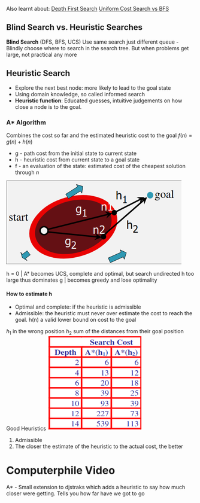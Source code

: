 Also learnt about:
[Depth First Search](../1008%20-%20AI/22.03.01%20-%20Search%20Strategies-2.md#depth-first-search)
[Uniform Cost Search vs BFS](../1008%20-%20AI/22.03.01%20-%20Search%20Strategies-2.md#uniform-cost-search-vs-bfs)

## Blind Search vs. Heuristic Searches
**Blind Search** (DFS, BFS, UCS) Use same search just different queue - Blindly choose where to search in the search tree. But when problems get large, not practical any more

## Heuristic Search
- Explore the next best node: more likely to lead to the goal state
- Using domain knowledge, so called informed search
- **Heuristic function**: Educated guesses, intuitive judgements on how close a node is to the goal.

### A* Algorithm
Combines the cost so far and the estimated heuristic cost to the goal
$f(n) = g(n) + h(n)$ 
- g - path cost from the initial state to current state
- h - heuristic cost from current state to a goal state
- f - an evaluation of the state: estimated cost of the cheapest solution through $n$

![2d0aa2c23742b2a39a5adb7236930d7b.png](../_resources/2d0aa2c23742b2a39a5adb7236930d7b-1.png)

h = 0 | A* becomes UCS, complete and optimal, but search undirected
h too large thus dominates g | becomes greedy and lose optimality

#### How to estimate h
- Optimal and complete: if the heuristic is admissible
- Admissible: the heuristic must never over estimate the cost to reach the goal. h(n) a valid lower bound on cost to the goal 

$h_1$ in the wrong position
$h_2$ sum of the distances from their goal position
Good Heuristics
![9c63757e6c266f5594333fc0ea50187f.png](../_resources/9c63757e6c266f5594333fc0ea50187f-1.png)
1. Admissible
2. The closer the estimate of the heuristic to the actual cost, the better


# Computerphile Video
A* - Small extension to djstraks which adds a heuristic to say how much closer were getting. Tells you how far have we got to go